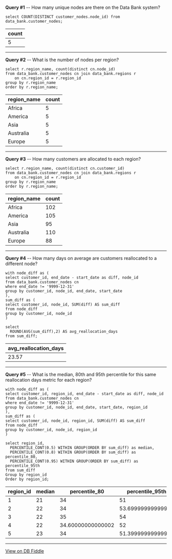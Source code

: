 **Query #1**
-- How many unique nodes are there on the Data Bank system?

    select COUNT(DISTINCT customer_nodes.node_id) from data_bank.customer_nodes;

| count |
| ----- |
| 5     |

---
**Query #2**
-- What is the number of nodes per region?

    select r.region_name, count(distinct cn.node_id)
    from data_bank.customer_nodes cn join data_bank.regions r
    	on cn.region_id = r.region_id
    group by r.region_name
    order by r.region_name;

| region_name | count |
| ----------- | ----- |
| Africa      | 5     |
| America     | 5     |
| Asia        | 5     |
| Australia   | 5     |
| Europe      | 5     |

---
**Query #3**
-- How many customers are allocated to each region?

    select r.region_name, count(distinct cn.customer_id)
    from data_bank.customer_nodes cn join data_bank.regions r
    	on cn.region_id = r.region_id
    group by r.region_name
    order by r.region_name;

| region_name | count |
| ----------- | ----- |
| Africa      | 102   |
| America     | 105   |
| Asia        | 95    |
| Australia   | 110   |
| Europe      | 88    |

---
**Query #4**
-- How many days on average are customers reallocated to a different node?

    with node_diff as (
    select customer_id, end_date - start_date as diff, node_id
    from data_bank.customer_nodes cn 
    where end_date != '9999-12-31'
    group by customer_id, node_id, end_date, start_date
    ),
    sum_diff as (
    select customer_id, node_id, SUM(diff) AS sum_diff
    from node_diff
    group by customer_id, node_id 
    )
    
    select 
      ROUND(AVG(sum_diff),2) AS avg_reallocation_days
    from sum_diff;

| avg_reallocation_days |
| --------------------- |
| 23.57                 |

---
**Query #5**
-- What is the median, 80th and 95th percentile for this same reallocation days metric for each region?

    with node_diff as (
    select customer_id, region_id, end_date - start_date as diff, node_id
    from data_bank.customer_nodes cn 
    where end_date != '9999-12-31'
    group by customer_id, node_id, end_date, start_date, region_id
    ),
    sum_diff as (
    select customer_id, node_id, region_id, SUM(diff) AS sum_diff
    from node_diff
    group by customer_id, node_id, region_id
    )
    
    select region_id,
      PERCENTILE_CONT(0.5) WITHIN GROUP(ORDER BY sum_diff) as median, 
      PERCENTILE_CONT(0.8) WITHIN GROUP(ORDER BY sum_diff) as percentile_80,
      PERCENTILE_CONT(0.95) WITHIN GROUP(ORDER BY sum_diff) as percentile_95th
    from sum_diff
    Group by region_id
    Order by region_id;

| region_id | median | percentile_80     | percentile_95th   |
| --------- | ------ | ----------------- | ----------------- |
| 1         | 21     | 34                | 51                |
| 2         | 22     | 34                | 53.69999999999999 |
| 3         | 22     | 35                | 54                |
| 4         | 22     | 34.60000000000002 | 52                |
| 5         | 23     | 34                | 51.39999999999998 |

---

[View on DB Fiddle](https://www.db-fiddle.com/f/2GtQz4wZtuNNu7zXH5HtV4/3)